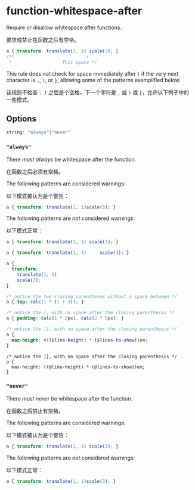 # function-whitespace-after

Require or disallow whitespace after functions.

要求或禁止在函数之后有空格。

```css
a { transform: translate(1, 1) scale(3); }
/**                           ↑
 *                   This space */
```

This rule does not check for space immediately after `)` if the very next character is `,`, `)`, or `}`, allowing some of the patterns exemplified below.

该规则不检查： `)` 之后是个空格，下一个字符是 `,` 或 `)` 或 `}`，允许以下列子中的一些模式。

## Options

```js
string: "always"|"never"
```

### `"always"`

There *must always* be whitespace after the function.

在函数之后必须有空格。

The following patterns are considered warnings:

以下模式被认为是个警告：

```css
a { transform: translate(1, 1)scale(3); }
```

The following patterns are *not* considered warnings:

以下模式正常：

```css
a { transform: translate(1, 1) scale(3); }
```

```css
a { transform: translate(1, 1)     scale(3); }
```

```css
a {
  transform:
    translate(1, 1)
    scale(3);
}
```

```css
/* notice the two closing parentheses without a space between */
a { top: calc(1 * (1 + 3)); }
```

```css
/* notice the ), with no space after the closing parenthesis */
a { padding: calc(1 * 2px), calc(2 * 5px); }
```

```scss
/* notice the )}, with no space after the closing parenthesis */
a {
  max-height: #{($line-height) * ($lines-to-show)}em;
}
```

```less
/* notice the )}, with no space after the closing parenthesis */
a {
  max-height: ((@line-height) * (@lines-to-show))em;
}
```

### `"never"`

There *must never* be whitespace after the function.

在函数之后禁止有空格。

The following patterns are considered warnings:

以下模式被认为是个警告：

```css
a { transform: translate(1, 1) scale(3); }
```

The following patterns are *not* considered warnings:

以下模式正常：

```css
a { transform: translate(1, 1)scale(3); }
```
